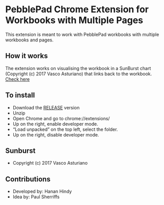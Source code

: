# PebblePad Chrome Extension for Workbooks with Multiple Pages

This extension is meant to work with PebblePad workbooks with multiple workbooks and pages.

## How it works
The extension works on visualising the workbook in a SunBurst chart (Copyright (c) 2017 Vasco Asturiano) that links back to the workbook.
[Check here](how_it_works.md)

## To install

* Download the [RELEASE](release/V1.0.zip) version
* Unzip
* Open Chrome and go to chrome://extensions/ 
* Up on the right, enable developer mode.
* “Load unpacked” on the top left, select the folder.
* Up on the right, disable developer mode.

## Sunburst  
- Copyright (c) 2017 Vasco Asturiano

## Contributions
 - Developed by: Hanan Hindy
 - Idea by: Paul Sherriffs
